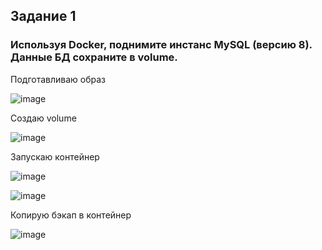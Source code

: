 ## Задание 1
### Используя Docker, поднимите инстанс MySQL (версию 8). Данные БД сохраните в volume.

Подготавливаю образ

![image](https://github.com/dikalov/devops-28/assets/126553776/34cebbeb-1583-4ea8-a236-0516f8a478e2)

Создаю volume

![image](https://github.com/dikalov/devops-28/assets/126553776/4c9e9df0-d1a5-413a-b67b-7bbcb7de0e60)

Запускаю контейнер

![image](https://github.com/dikalov/devops-28/assets/126553776/13c478cc-18c0-40bd-9a94-bc3903e4582d)

![image](https://github.com/dikalov/devops-28/assets/126553776/75ad60e6-8245-4eed-9659-b4239635abf6)


Копирую бэкап в контейнер

![image](https://github.com/dikalov/devops-28/assets/126553776/8f879104-471a-4adc-badc-dbef2af8603a)

